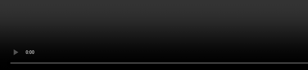 ```yaml
---
transition: fade
layout: two-cols
---
```


# A WebSocket <span class="inline-subtitle">before ...</span>

<style>
    .slidev-code-wrapper {
        max-height: 440px;
        overflow: auto;
    }
</style>

```gjs {all|6-10|13-19|21-23}
class Demo extends Component {
    @tracked lastMessage = null;

    constructor(owner, args) {
        super(owner, args);

        this.#channel = Channel.subscribe(this.args.channelName);
        this.#channel.onMessage((message) => {
            this.lastMessage = message;
        });
    }

    get mostRecent() {
        let { channelName } = this.args;

        return this.lastMessage === null
            ? `[${channelName}] No messages received yet`
            : `[${channelName}] ${this.lastMessage.current}`;
    }

    willDestroy() {
        this.#channel?.unsubscribe();
    }

    <template>
      {{this.mostRecent}}
    </template>
}

<template>
    Most recent: <Demo @channelName="Visitor to Tatooine" />
</template>
```

<!-- 
In this example, let's say we want to know the most recent person to have visited
tatooine, the desert planet in the StarWars franchise.

We can assume that the method of retrieving that information exists, and the
implementation might look a little something like this.

this isn't a *lot* of code, but it does require scrolling

!! scroll to the bottom
!! SCROLLING DOESN"T TRANSFER TO THE PRESENTER SCREEN, move the mouse

!! remember to scroll back to the top

!! click

we set up the socket and subscribe to messages

!! click

we define how we want to format the last message

!! click

and then handle cleanup


Like with the other demos, there is a common theme of responsibility leakage.
With components, it's very easy to accidentally make a component
responsible for more than one thing -- and for a single concept, the sub-responsibilities for that concept are spread out everywhere..

What we want is a single-responsibility concept that represents the value
"the most recent person to visit tatooine"
-->

---
transition: fade
layout: two-cols
---

# A WebSocket <span class="inline-subtitle">after ...</span>

```gjs
const MostRecent = resourceFactory((channelName) => {
  return resource(({ on }) => {
    const lastMessage = cell(null);
    const channel = Channel.subscribe(channelName);
 
    channel.onMessage((message) => lastMessage.set(message));
    on.cleanup(() => channel.unsubscribe());
 
    return () => lastMessage.current === null
        ? `[${channelName}] No messages received yet`
        : `[${channelName}] ${lastMessage.current}`;
    };
  });
});

<template>
    Most recent: 
      {{MostRecent "Visitor to Tatooine"}}
</template>
```

<div class="corner-br">
<QRCode 
  size="390"
  value="https://limber.glimdown.com/edit?c=MQAgMglgtgRgpgJxAUQCYQC4HsEChcAicUWAdgM4YICGGEZIWAZiNSAEpzlYCuCAxnBAYAFrRAI4AB0nk4pDOWEihAIhKUJcQQpBQu5agHM4qrYIgA3OKkalWIAOpwYAZSz8A1nAwgAwmKkpHAANgB0%2BAAG0UYAVkohVnC40FI4vgDeWtx8ggBi1PzYCACeADTZvAJwFYIhISAAviBMCFhQIADkxPAIALSyVYLknQDc%2BAD0AFRTIAAKkhjytgHUQaEgqSHE8hi09PZMOCAwkpaYJSBTE7j8ZJqr6w0AvCAZuCAg5Dww5PwIEHgAC4QAAKfiBYIhABy1H0AEoQM8AHxvD6fEDbXz8aj1GCFTxKV4AbQAuuMMZifJsFIhLLikV8fABJWkIekhUGgxEotGUz5Yza2V4AWVoIjCbR4pFQoLFokla1Q7W5VxAAA4AAyIgDUIAAjBT%2BYKQHwXiBIiIMBgpOQgRMJuQAO7UKQQMKoOCWCauiATAAkGQhayhsP0jQDGQgqEakXw-JaPghoLN8PRCbConkoNkaQoQl5ufucDC8TI3LTCc%2BmZUpFBqFobF57yrGJxeIJ5DCUFd4NxIXxXiRqPbA4J9cbYVIcLg8MrVca8KNn0aFX1mo3S-jGMWfHsLf5ZBFBmMcBBoKYpB5I-7g8JYSkPHIIgvV7K6Yx0u%2Bv3%2BgLPYOvPkq1HO8iRAMll35fhtmoBBWSWdlcVBCA2Q5LcE0aD9MJXXBMNue5fBFLBKE4HRfFeQZcjgAoihwEouWDJ4w1nYcgN3BB7Eo6ouSyBhF1Yg9PjuChfBCahKGPchDBMRk6k5UgeHqdC2wIkBGKhRlHihMJvz%2BAF4HBSFQmY9CP3U0IwiPE8TC5fQpNPQCxIk6ySzkDBQTs6TZ2Uz4yDCaC4DWHgpC5QDzPCL8fj0v8K3GD92PsVVeScjBJK8-y%2BEkXRnhykAFPqD9PgAfgtYlA3C5jGlJEBoSwPQXKUSQLGsWwSh8OMExBSIyqDIyYRnKqQEDFK0tPDKECyjBYyNRdxlm-AAB4ligKQxKWZF0QW9BLC%2BDASm2Z5VBgHBPQQEF9SkAAPL4sESVBRhAKRqFQdBSCMc7JCgUZVA2ykiM0JrdhBDIMn%2BjBSN2EBVCkOAsFW0xGmwkAFombaNpR5bVtoOANuiOMgA&format=glimdown">
</QRCode>
</div>

<!--
When using a resource, we have a much easier time managing Socket information.

Cleanup is straightforward and co-located, 
we can manage state in an encapsulated fashion.

And we can define a sort of getter for formatting the output.

This QR code might be a little too bonkers.

So here is what the output looks like:
-->

---

<div class="related-note">WebSocket</div>

<style>
    .socket-video {
        position: fixed;
        top: 0;
        left: 0;
        bottom: 0;
        height: 100%;
    }
    .slidev-page{
        background: black;
    }
</style>

<video 
  controls loop 
  autoplay
  class="socket-video"
  src="/pages/main/examples/recordings/socket.webm"></video>

<!--

This demo is using the starwars api... because it's free 

-->
